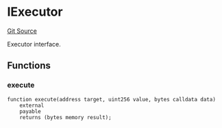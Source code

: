 # IExecutor
[Git Source](https://github.com/NaniDAO/accounts/blob/fd90579c871d0f59555da77a20211a8d3c53e980/src/validators/PermitValidator.sol)

Executor interface.


## Functions
### execute


```solidity
function execute(address target, uint256 value, bytes calldata data)
    external
    payable
    returns (bytes memory result);
```

